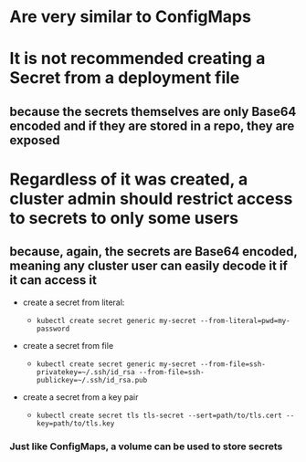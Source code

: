 # Are very similar to ConfigMaps

# It is not recommended creating a Secret from a deployment file
## because the secrets themselves are only Base64 encoded and if they are stored in a repo, they are exposed

# Regardless of it was created, a cluster admin should restrict access to secrets to only some users
## because, again, the secrets are Base64 encoded, meaning any cluster user can easily decode it if it can access it 

* create a secret from literal: 
  * `kubectl create secret generic my-secret --from-literal=pwd=my-password`

* create a secret from file
  * `kubectl create secret generic my-secret --from-file=ssh-privatekey=~/.ssh/id_rsa --from-file=ssh-publickey=~/.ssh/id_rsa.pub`

* create a secret from a key pair
  * `kubectl create secret tls tls-secret --sert=path/to/tls.cert --key=path/to/tls.key`


### Just like ConfigMaps, a volume can be used to store secrets